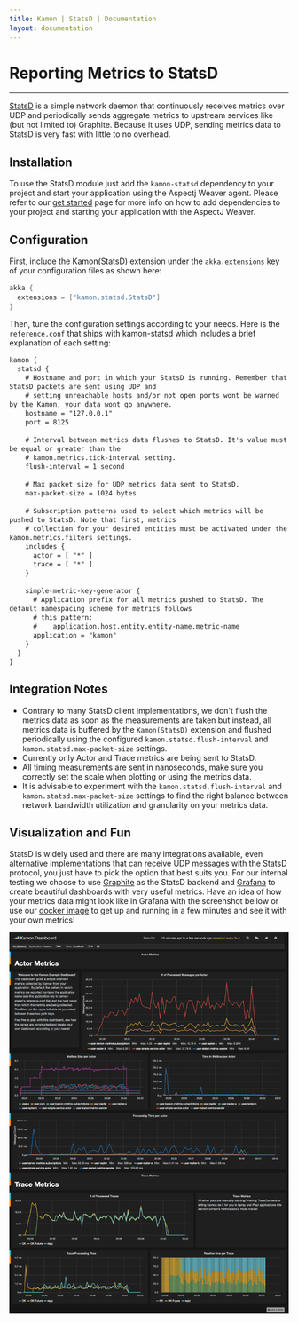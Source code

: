 ```yaml
---
title: Kamon | StatsD | Documentation
layout: documentation
---
```


Reporting Metrics to StatsD
===========================
<hr>

[StatsD] is a simple network daemon that continuously receives metrics over UDP and periodically sends aggregate metrics
to upstream services like (but not limited to) Graphite. Because it uses UDP, sending metrics data to StatsD is very
fast with little to no overhead.


Installation
------------

To use the StatsD module just add the `kamon-statsd` dependency to your project and start your application using the
Aspectj Weaver agent. Please refer to our [get started] page for more info on how to add dependencies to
your project and starting your application with the AspectJ Weaver.


Configuration
-------------

First, include the Kamon(StatsD) extension under the `akka.extensions` key of your configuration files as shown here:

```scala
akka {
  extensions = ["kamon.statsd.StatsD"]
}
```

Then, tune the configuration settings according to your needs. Here is the `reference.conf` that ships with kamon-statsd
which includes a brief explanation of each setting:

```
kamon {
  statsd {
    # Hostname and port in which your StatsD is running. Remember that StatsD packets are sent using UDP and
    # setting unreachable hosts and/or not open ports wont be warned by the Kamon, your data wont go anywhere.
    hostname = "127.0.0.1"
    port = 8125

    # Interval between metrics data flushes to StatsD. It's value must be equal or greater than the
    # kamon.metrics.tick-interval setting.
    flush-interval = 1 second

    # Max packet size for UDP metrics data sent to StatsD.
    max-packet-size = 1024 bytes

    # Subscription patterns used to select which metrics will be pushed to StatsD. Note that first, metrics
    # collection for your desired entities must be activated under the kamon.metrics.filters settings.
    includes {
      actor = [ "*" ]
      trace = [ "*" ]
    }

    simple-metric-key-generator {
      # Application prefix for all metrics pushed to StatsD. The default namespacing scheme for metrics follows
      # this pattern:
      #    application.host.entity.entity-name.metric-name
      application = "kamon"
    }
  }
}
```


Integration Notes
-----------------

* Contrary to many StatsD client implementations, we don't flush the metrics data as soon as the measurements are taken
  but instead, all metrics data is buffered by the `Kamon(StatsD)` extension and flushed periodically using the
  configured `kamon.statsd.flush-interval` and `kamon.statsd.max-packet-size` settings.
* Currently only Actor and Trace metrics are being sent to StatsD.
* All timing measurements are sent in nanoseconds, make sure you correctly set the scale when plotting or using the
  metrics data.
* It is advisable to experiment with the `kamon.statsd.flush-interval` and `kamon.statsd.max-packet-size` settings to
  find the right balance between network bandwidth utilization and granularity on your metrics data.



Visualization and Fun
---------------------

StatsD is widely used and there are many integrations available, even alternative implementations that can receive UDP
messages with the StatsD protocol, you just have to pick the option that best suits you. For our internal testing we
choose to use [Graphite] as the StatsD backend and [Grafana] to create beautiful dashboards with very useful metrics.
Have an idea of how your metrics data might look like in Grafana with the screenshot bellow or use our [docker image] to
get up and running in a few minutes and see it with your own metrics!

![statsD](/assets/img/kamon-statsd-grafana.png "Grafana Screenshot")



[StatsD]: https://github.com/etsy/statsd/
[get started]: /introduction/get-started/
[Graphite]: http://graphite.wikidot.com/
[Grafana]: http://grafana.org
[docker image]: https://github.com/kamon-io/docker-grafana-graphite
